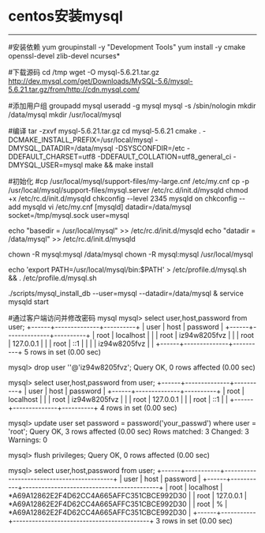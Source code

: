 # centos安装mysql


---

#安装依赖
yum groupinstall -y "Development Tools"
yum install -y cmake openssl-devel zlib-devel ncurses*

#下载源码
cd /tmp
wget -O mysql-5.6.21.tar.gz http://dev.mysql.com/get/Downloads/MySQL-5.6/mysql-5.6.21.tar.gz/from/http://cdn.mysql.com/

#添加用户组
groupadd mysql
useradd -g mysql mysql -s /sbin/nologin
mkdir /data/mysql
mkdir /usr/local/mysql

#编译
tar -zxvf  mysql-5.6.21.tar.gz
cd mysql-5.6.21
cmake . -DCMAKE_INSTALL_PREFIX=/usr/local/mysql -DMYSQL_DATADIR=/data/mysql -DSYSCONFDIR=/etc -DDEFAULT_CHARSET=utf8 -DDEFAULT_COLLATION=utf8_general_ci -DMYSQL_USER=mysql
make && make install

#初始化
#cp /usr/local/mysql/support-files/my-large.cnf /etc/my.cnf
cp -p /usr/local/mysql/support-files/mysql.server /etc/rc.d/init.d/mysqld
chmod +x /etc/rc.d/init.d/mysqld
chkconfig --level 2345 mysqld on
chkconfig --add mysqld
vi /etc/my.cnf
[mysqld]
datadir=/data/mysql
socket=/tmp/mysql.sock
user=mysql


echo "basedir = /usr/local/mysql" >> /etc/rc.d/init.d/mysqld
echo "datadir = /data/mysql" >> /etc/rc.d/init.d/mysqld

chown -R mysql:mysql /data/mysql
chown -R mysql:mysql /usr/local/mysql

echo 'export PATH=/usr/local/mysql/bin:$PATH' > /etc/profile.d/mysql.sh && . /etc/profile.d/mysql.sh

./scripts/mysql_install_db --user=mysql --datadir=/data/mysql &
service mysqld start

#通过客户端访问并修改密码
mysql
mysql> select user,host,password from user;
+------+--------------+----------+
| user | host         | password |
+------+--------------+----------+
| root | localhost    |          |
| root | iz94w8205fvz |          |
| root | 127.0.0.1    |          |
| root | ::1          |          |
|      | iz94w8205fvz |          |
+------+--------------+----------+
5 rows in set (0.00 sec)

mysql> drop user ''@'iz94w8205fvz';
Query OK, 0 rows affected (0.00 sec)

mysql> select user,host,password from user;
+------+--------------+----------+
| user | host         | password |
+------+--------------+----------+
| root | localhost    |          |
| root | iz94w8205fvz |          |
| root | 127.0.0.1    |          |
| root | ::1          |          |
+------+--------------+----------+
4 rows in set (0.00 sec)

mysql> update user set password = password('your_passwd') where user = 'root';
Query OK, 3 rows affected (0.00 sec)
Rows matched: 3  Changed: 3  Warnings: 0

mysql> flush privileges;
Query OK, 0 rows affected (0.00 sec)

mysql> select user,host,password from user;
+------+-----------+-------------------------------------------+
| user | host      | password                                  |
+------+-----------+-------------------------------------------+
| root | localhost | *A69A12862E2F4D62CC4A665AFFC351CBCE992D30 |
| root | 127.0.0.1 | *A69A12862E2F4D62CC4A665AFFC351CBCE992D30 |
| root | %         | *A69A12862E2F4D62CC4A665AFFC351CBCE992D30 |
+------+-----------+-------------------------------------------+
3 rows in set (0.00 sec)




